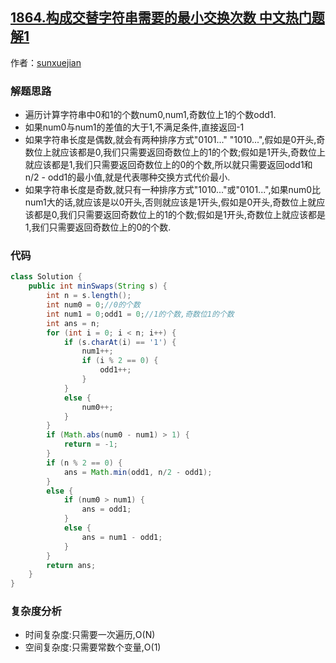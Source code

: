 ## [1864.构成交替字符串需要的最小交换次数 中文热门题解1](https://leetcode.cn/problems/minimum-number-of-swaps-to-make-the-binary-string-alternating/solutions/100000/gou-cheng-jiao-ti-zi-fu-chuan-xu-yao-de-seq4i)

作者：[sunxuejian](https://leetcode.cn/u/sunxuejian)
### 解题思路
- 遍历计算字符串中0和1的个数num0,num1,奇数位上1的个数odd1.
- 如果num0与num1的差值的大于1,不满足条件,直接返回-1
- 如果字符串长度是偶数,就会有两种排序方式"0101..." "1010...",假如是0开头,奇数位上就应该都是0,我们只需要返回奇数位上的1的个数;假如是1开头,奇数位上就应该都是1,我们只需要返回奇数位上的0的个数,所以就只需要返回odd1和n/2 - odd1的最小值,就是代表哪种交换方式代价最小.
- 如果字符串长度是奇数,就只有一种排序方式"1010..."或"0101...",如果num0比num1大的话,就应该是以0开头,否则就应该是1开头,假如是0开头,奇数位上就应该都是0,我们只需要返回奇数位上的1的个数;假如是1开头,奇数位上就应该都是1,我们只需要返回奇数位上的0的个数.
### 代码

```java
class Solution {
    public int minSwaps(String s) {
        int n = s.length();
        int num0 = 0;//0的个数
        int num1 = 0;odd1 = 0;//1的个数,奇数位1的个数
        int ans = n;
        for (int i = 0; i < n; i++) {
            if (s.charAt(i) == '1') {
                num1++;
                if (i % 2 == 0) {
                    odd1++;
                }
            }
            else {
                num0++;
            }
        }  
        if (Math.abs(num0 - num1) > 1) {
            return = -1;
        }      
        if (n % 2 == 0) {
            ans = Math.min(odd1, n/2 - odd1);
        }
        else {
            if (num0 > num1) {
                ans = odd1;
            }
            else {
                ans = num1 - odd1;
            }
        }        
        return ans;
    }
}
```
### 复杂度分析
- 时间复杂度:只需要一次遍历,O(N)
- 空间复杂度:只需要常数个变量,O(1)